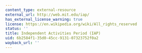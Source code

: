 ```yaml
---
content_type: external-resource
external_url: http://web.mit.edu/iap/
has_external_license_warning: true
license: https://en.wikipedia.org/wiki/All_rights_reserved
status: ''
title: Independent Activities Period (IAP)
uid: 6b2584f1-35d0-45cc-9131-07323752f0a2
wayback_url: ''
---
```

